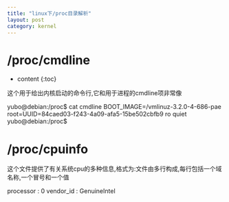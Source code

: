 ```yaml
---
title: "linux下/proc目录解析"
layout: post
category: kernel 
---
```

# /proc/cmdline
* content
{:toc}


这个用于给出内核启动的命令行,它和用于进程的cmdline项非常像

yubo@debian:/proc$ cat cmdline
BOOT_IMAGE=/vmlinuz-3.2.0-4-686-pae root=UUID=84caed03-f243-4a09-afa5-15be502cbfb9 ro quiet
yubo@debian:/proc$

# /proc/cpuinfo

这个文件提供了有关系统cpu的多种信息,格式为:文件由多行构成,每行包括一个域名称,一个冒号和一个值



processor	: 0
vendor_id	: GenuineIntel
